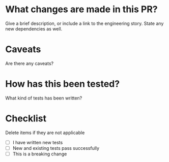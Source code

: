 # What changes are made in this PR?
Give a brief description, or include a link to the engineering story. State any new dependencies as well.

# Caveats
Are there any caveats?

# How has this been tested?
What kind of tests has been written?

# Checklist
Delete items if they are not applicable
-[ ] I have written new tests
-[ ] New and existing tests pass successfully
-[ ] This is a breaking change
